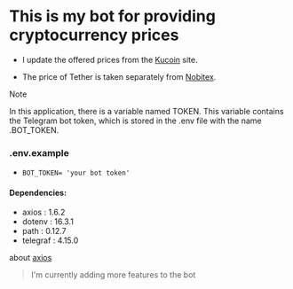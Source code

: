 # This is my bot for providing cryptocurrency prices

* I update the offered prices from the [Kucoin](https://www.kucoin.com/) site.

* The price of Tether is taken separately from [Nobitex](https://nobitex.ir/).


> [!NOTE]
> In this application, there is a variable named TOKEN.
> This variable contains the Telegram bot token, which is stored in the .env file with the name .BOT_TOKEN. 

### .env.example
* `BOT_TOKEN= 'your bot token'`

#### Dependencies:
- axios : 1.6.2
- dotenv : 16.3.1
- path : 0.12.7
- telegraf : 4.15.0

about [axios](https://axios-http.com/)

> I'm currently adding more features to the bot


